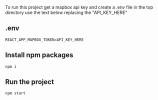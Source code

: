 To run this project get a mapbox api key and create a .env file in the top directory use the text below replacing the "API_KEY_HERE"

.env
----
`REACT_APP_MAPBOX_TOKEN=API_KEY_HERE`

Install npm packages
----

`npm i`

Run the project
---

`npm start`
